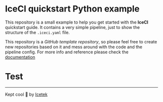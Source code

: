 # IceCI quickstart Python example 

This repository is a small example to help you get started with the **IceCI** quickstart guide. It contains a very simple pipeline, just to show the structure of the `.iceci.yaml` file.

This repository is a *GitHub template repository*, so please feel free to create new repositories based on it and mess around with the code and the pipeline config. For more info and reference please check the [documentation](https://iceci.readthedocs.io/)

# Test

---

Kept cool &#x1f9ca; by [Icetek](https://icetek.io/)

